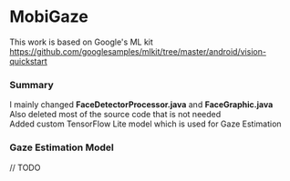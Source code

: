 # MobiGaze
This work is based on Google's ML kit<br>
https://github.com/googlesamples/mlkit/tree/master/android/vision-quickstart <br>
### Summary
I mainly changed <b>FaceDetectorProcessor.java</b> and <b>FaceGraphic.java</b> <br>
Also deleted most of the source code that is not needed<br>
Added custom TensorFlow Lite model which is used for Gaze Estimation<br>
### Gaze Estimation Model
// TODO


